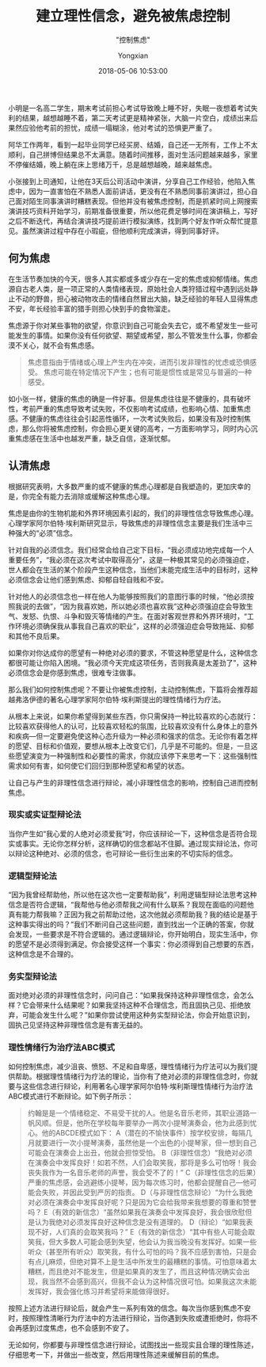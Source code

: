 ﻿---
layout:     post
title:      "建立理性信念，避免被焦虑控制"
subtitle:   " \"控制焦虑\""
date:       2018-05-06 10:53:00
author:     "Yongxian"
header-img: "img/post/post-bg-2018-05-06.jpg"
catalog: true
tags:
    - 生活
    - 情绪
---


小明是一名高二学生，期末考试前担心考试导致晚上睡不好，失眠一夜想着考试失利的结果，越想越睡不着，第二天考试更是精神紧张，大脑一片空白，成绩出来后果然应验他考前的担忧，成绩一塌糊涂，他对考试的恐惧更严重了。

阿华工作两年，看到一起毕业同学已经买房、结婚，自己还一无所有，工作上不太顺利，自己拼博但结果总不太满意。随着时间推移，面对生活问题越来越多，家里不停催结婚，晚上躺在床上思绪万千，总是越想越晚，越来越焦虑。

小张接到上司通知，让他在3天后公司活动中演讲，分享自己工作经验，他陷入焦虑中，因为一直害怕在不熟悉人面前讲话，更没有在不熟悉同事前演讲过，担心自己面对陌生同事演讲时糟糕表现。但他并没有被焦虑控制，而是抓紧时间上网搜索演讲技巧资料开始学习，前期准备很重要，所以他花费足够时间在演讲稿上，写好之后不断迭代，再结合演讲技巧提前进行模拟演练，找到两个好友作听众帮忙提意见。虽然演讲过程中存在小瑕疵，但他顺利完成演讲，得到同事好评。

## 何为焦虑

在生活节奏加快的今天，很多人其实都或多或少存在一定的焦虑或抑郁情绪。焦虑源自古老人类，是一项正常的人类情绪表现，原始社会人类狩猎过程中遇到远处静止不动的野兽，担心被动物攻击的情绪自然冒出大脑，缺乏经验的年轻人显得焦虑不安，年长经验丰富的猎手则担心快到手的食物溜走。

焦虑源于你对某些事物的欲望，你意识到自己可能会失去它，或不希望发生一些可能发生的事情。如果你没有任何欲望、期望或希望，那么不管发生什么事，你都会漠不关心，就不会有焦虑感。

>焦虑意指由于情绪或心理上产生内在冲突，进而引发非理性的忧虑或恐惧感受。 焦虑可能在特定情况下产生；也有可能是惯性或是常见与普遍的一种感受。

如小张一样，健康的焦虑的确是一件好事。但是焦虑往往是不健康的，具有破坏性，考前严重的焦虑导致考试失败，不仅影响考试成绩，也影响心情、加重焦虑感。不健康的焦虑往往会引起恶性循环，一次考试失败后，如果没有及时控制焦虑，那么你将被焦虑控制，你会担心更关键的高考，一方面影响学习，同时内心沉重焦虑感在生活中也越发严重，缺乏自信，逐渐忧郁。

## 认清焦虑

根据研究表明，大多数严重的或不健康的焦虑心理都是自我塑造的，更加庆幸的是，你完全有能力去消除或缓解这种焦虑心理。

焦虑是由你的生物机能和外界环境因素引起的，我们的非理性信念导致焦虑心理。心理学家阿尔伯特·埃利斯研究显示，导致焦虑的非理性信念主要是我们生活中三种强大的“必须”信念。

针对自我的必须信念。我们经常会给自己定下目标，“我必须成功地完成每一个人重要任务”，“我必须在这次考试中取得高分”，这是一种极其常见的必须强迫症，世人都会在生活的某个阶段产生这种信念，当他们未能完成生活中的目标时，这种必须信念会让他们感到焦虑、抑郁自轻自贱和不安。

针对他人的必须信念也一样在他人为能够按照我们的意图行事的时候，“他必须按照我说的去做”，“因为我喜欢她，所以她必须也喜欢我”这种必须强迫症会导致生气、发怒、仇恨、斗争和毁灭等情绪的产生。在面对客观世界和外界环境时，“工作环境必须确保我从事我自己喜欢的职业”，这样的必须强迫症会导致拖延、抑郁和其他不良后果。

如果你对你达成你的愿望有一种绝对必须的要求，不管这种愿望是什么，这种信念都很可能让你陷入困境。“我必须今天完成这项任务，否则我真是太差劲了”，这种必须信念会是你感到焦虑，很难专注做事。

那么我们如何控制焦虑呢？不要让你被焦虑控制，主动控制焦虑，下篇将会推荐超越弗洛伊德的著名心理学家阿尔伯特·埃利斯提出的理性情绪行为疗法。

从根本上来说，如果你希望得到某些东西，你只需保持一种比较喜欢的心态就行：比较喜欢获得他人的认可，比较喜欢轻松的氛围，比较喜欢没有什么身体上的意外和疾病—但一定要避免使这种心态升级为一种必须和强求的信念。无论你有着怎样的愿望、目标和价值观，要想从根本上改变它们，几乎是不可能的。但是，一旦这些愿望演变为一种强制性和必要性的需求，你就应该停下来思考一下：这些强制性需求如何有害，如何使它们回归到那种愿望和希望的状态。

让自己与产生的非理性信念进行辩论，减小非理性信念的影响，控制自己进而控制焦虑。

### 现实或实证型辩论法
当你产生如“我心爱的人绝对必须爱我”时，你应该辩论一下，这种信念是否符合现实或事实。无论你怎样分析，这样确切的信念都站不住脚。通过现实辩论法，你可以辩论这种绝对、必须的信念，也可辩论一些衍生出来的不切实际的信念。

### 逻辑型辩论法
“因为我曾经帮助他，所以他在这次也一定要帮助我”，利用逻辑型辩论法思考这种信念是否符合逻辑，“我帮他与他必须帮我之间有什么联系？我现在面临的问题他真有能力帮我嘛？正因为我之前帮助过他，这次他就必须帮助我？我的结论是基于这种事实得出的吗？”我们不断问自己这些问题，直到找出一个正确的答案，你就会发现，一些要求是不符合逻辑的。通过逻辑辩论，你开始明白，现实生活中，你的愿望不是必须得到满足。你会接受这样一个事实：你必须得到自己想要的东西，这种信念是不合理的。

### 务实型辩论法
面对绝对必须的非理性信念时，问问自己：“如果我保持这种非理性信念，会怎么样？它会带来什么结果呢？如果我坚持这种不合理信念，而且固执己见、拒绝放弃，可能会发生什么呢？”如果你尝试使用这种务实型辩论法，你会开始意识到，固执己见坚持这种非理性信念是有害无益的。

### 理性情绪行为治疗法ABC模式

如何控制焦虑，减少沮丧、愤怒、不足和自卑感，理性情绪行为疗法可以为我们提供帮助。根据理性情绪行为疗法的理论，当你有了绝对必须的非理性信念时，你就要与这些信念进行辩论，利用著名心理学家阿尔伯特·埃利斯理性情绪行为治疗法ABC模式进行不断辩论。如下例子所示：

>约翰是是一个情绪稳定、不易受干扰的人。他是名音乐老师，其职业道路一帆风顺。但是，他所在学校每年要举办一两次小提琴演奏会，他为此感到忧心。他的ABCDE模式如下：
A（潜在的不愉快事件）按学校安排，每隔几月就要进行一次小提琴演奏，虽然他是一个出色的小提琴家，但一想到自己可能会在演奏会上出丑，他就会担惊受怕。
B（非理性信念）“我绝对必须在演奏会中发挥良好！如若不然，人们会取笑我，那将是多么可怕呀！我会丧失我作为一名音乐老师的声誉，我会受不了的！”
C（非理性信念的后果）严重的焦虑感，会逃避练小提琴，因为每次练习时，他都会提醒自己—他可能会失败，并因此受到严厉的指责。
D（与非理性信念辩论）“为什么我绝对必须在演奏会中发挥良好呢？只是因为它会给我带来我想要的尊重和赞誉吗？
E（有效的新信念）“虽然如果我在演奏会中发挥良好，我会很欣慰但是认为我绝对必须发挥良好这种信念是没有道理的。
D（辩论）“如果我表现不好，人们真的会取笑我吗？”
E（有效的新信念）“其中有些人可能会取笑我，但大多数人可能会感到失望，他会认为我当晚没有发挥好。如果一些听众（甚至所有听众）取笑我，有什么可怕的吗？我不应感到害怕，只是会有点儿麻烦，但绝对算不上是生活中所发生的最糟糕的事情。可怕意味着太糟糕，而且绝对不能发生，但是如果真的发生了，而且这种情况确实会出现，我当然不会感到高兴，但我不会认为这种情况很可怕。如果我这次未能发挥好，我会强化练习并希望将来能做得很好。

按照上述方法进行辩论后，就会产生一系列有效的信念。每次当你感到焦虑不安时，按照理性清晰行为疗法中的方法进行辩论，当你遇到失败或遭拒绝时，你将不会再感到过度焦虑，也不会感到不安了。

无论如何，你都要与非理性信念进行辩论，试图找出一些现实且合理的理性陈述，仔细思考一下，并做出一些改变，然后用理性陈述来缓解目前的焦虑。